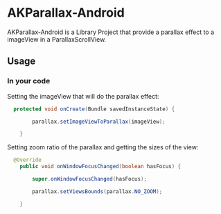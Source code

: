AKParallax-Android 
================

AKParallax-Android  is a Library Project that provide a parallax effect to a imageView in a ParallaxScrollView.

## Usage

### In your code

Setting the imageView that will do the parallax effect:

``` java
  protected void onCreate(Bundle savedInstanceState) {

		parallax.setImageViewToParallax(imageView);

	}
```
Setting zoom ratio of the parallax and getting the sizes of the view:

``` java
  @Override
	public void onWindowFocusChanged(boolean hasFocus) {

		super.onWindowFocusChanged(hasFocus);

		parallax.setViewsBounds(parallax.NO_ZOOM);

	}
```
